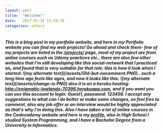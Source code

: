 ```yaml
---
layout: post
title:  "Welcome!"
date:   2017-01-31 13:50:39
categories: others
---
```

<h5>This is a blog post in my portfolio website, and here in my Portfolio website you can find my web projects! Go ahead and check them- few of my projects are listed in the <a href="http://zhivkoz.github.io/Portfolio/projects/">/projects/</a> page, most of my project are from online courses such as Udemy practices etc., there are also few other websites that I'm still developing like this social-network that I practiced on, and found that is very suitable for that role: this is how it look when I started: ![my alternate text](/assets/Old-but-nocomment.PNG).. such a long time ago feels like ages, and now it looks like this:
![my alternate text](/assets/change-is.PNG) also it is on a heroku hosting: <a href="http://enigmatic-lowlands-70396.herokuapp.com">http://enigmatic-lowlands-70396.herokuapp.com</a>, and if you want you can use this account to login: Guest1, password: 123456.
 I accept any suggestions to what can I do better or make some changes, so feel free to comment, also any job offer or an interview would be highly appreciated as that's why I'm doing this. Also I have taken a lot of online courses in the Codecademy website and here is my <a href="https://www.codecademy.com/zhivko73656"> profile</a>, also in High School I studied System Programming, and I have a Bachelor Degree from a University in Informatics.</h5>
